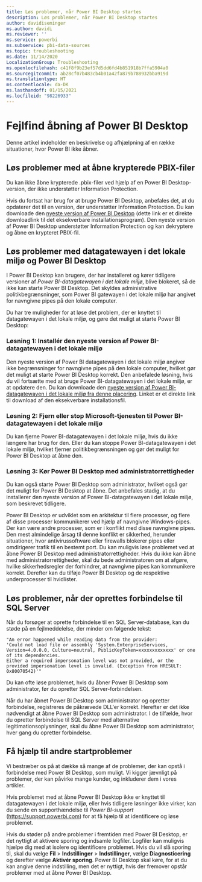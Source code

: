 ```yaml
---
title: Løs problemer, når Power BI Desktop startes
description: Løs problemer, når Power BI Desktop startes
author: davidiseminger
ms.author: davidi
ms.reviewer: ''
ms.service: powerbi
ms.subservice: pbi-data-sources
ms.topic: troubleshooting
ms.date: 11/14/2020
LocalizationGroup: Troubleshooting
ms.openlocfilehash: c41f8f9b23ef57d5dd6fd4b851918b7ffa5904a0
ms.sourcegitcommit: ab28cf07b483cb4b01a42fa879b788932bba919d
ms.translationtype: HT
ms.contentlocale: da-DK
ms.lasthandoff: 01/15/2021
ms.locfileid: "98226933"
---
```

# <a name="troubleshoot-opening-power-bi-desktop"></a>Fejlfind åbning af Power BI Desktop

Denne artikel indeholder en beskrivelse og afhjælpning af en række situationer, hvor Power BI ikke åbner. 

## <a name="resolve-issues-with-opening-encrypted-pbix-files"></a>Løs problemer med at åbne krypterede PBIX-filer

Du kan ikke åbne krypterede .pbix-filer ved hjælp af en Power BI Desktop-version, der ikke understøtter Information Protection.

Hvis du fortsat har brug for at bruge Power BI Desktop, anbefales det, at du opdaterer det til en version, der understøtter Information Protection. Du kan downloade den [nyeste version af Power BI Desktop](https://www.microsoft.com/download/confirmation.aspx?id=58494) (dette link er et direkte downloadlink til det eksekverbare installationsprogram). Den nyeste version af Power BI Desktop understøtter Information Protection og kan dekryptere og åbne en krypteret PBIX-fil.

###

## <a name="resolve-issues-with-the-on-premises-data-gateway-and-power-bi-desktop"></a>Løs problemer med datagatewayen i det lokale miljø og Power BI Desktop

I Power BI Desktop kan brugere, der har installeret og kører tidligere versioner af *Power BI-datagatewayen i det lokale miljø*, blive blokeret, så de ikke kan starte Power BI Desktop. Det skyldes administrative politikbegrænsninger, som Power BI gatewayen i det lokale miljø har angivet for navngivne pipes på den lokale computer.

Du har tre muligheder for at løse det problem, der er knyttet til datagatewayen i det lokale miljø, og gøre det muligt at starte Power BI Desktop:

### <a name="resolution-1-install-the-latest-version-of-power-bi-on-premises-data-gateway"></a>Løsning 1: Installér den nyeste version af Power BI-datagatewayen i det lokale miljø

Den nyeste version af Power BI datagatewayen i det lokale miljø angiver ikke begrænsninger for navngivne pipes på den lokale computer, hvilket gør det muligt at starte Power BI Desktop korrekt. Den anbefalede løsning, hvis du vil fortsætte med at bruge Power BI-datagatewayen i det lokale miljø, er at opdatere den. Du kan downloade den [nyeste version af Power BI-datagatewayen i det lokale miljø fra denne placering](https://go.microsoft.com/fwlink/?LinkId=698863). Linket er et direkte link til download af den eksekverbare installationsfil.

### <a name="resolution-2-uninstall-or-stop-the-power-bi-on-premises-data-gateway-microsoft-service"></a>Løsning 2: Fjern eller stop Microsoft-tjenesten til Power BI-datagatewayen i det lokale miljø

Du kan fjerne Power BI-datagatewayen i det lokale miljø, hvis du ikke længere har brug for den. Eller du kan stoppe Power BI-datagatewayen i det lokale miljø, hvilket fjerner politikbegrænsningen og gør det muligt for Power BI Desktop at åbne den.

### <a name="resolution-3-run-power-bi-desktop-with-administrator-privilege"></a>Løsning 3: Kør Power BI Desktop med administratorrettigheder

Du kan også starte Power BI Desktop som administrator, hvilket også gør det muligt for Power BI Desktop at åbne. Det anbefales stadig, at du installerer den nyeste version af Power BI-datagatewayen i det lokale miljø, som beskrevet tidligere.

Power BI Desktop er udviklet som en arkitektur til flere processer, og flere af disse processer kommunikerer ved hjælp af navngivne Windows-pipes. Der kan være andre processer, som er i konflikt med disse navngivne pipes. Den mest almindelige årsag til denne konflikt er sikkerhed, herunder situationer, hvor antivirussoftware eller firewalls blokerer pipes eller omdirigerer trafik til en bestemt port. Du kan muligvis løse problemet ved at åbne Power BI Desktop med administratorrettigheder. Hvis du ikke kan åbne med administratorrettigheder, skal du bede administratoren om at afgøre, hvilke sikkerhedsregler der forhindrer, at navngivne pipes kan kommunikere korrekt. Derefter kan du tilføje Power BI Desktop og de respektive underprocesser til hvidlister.

## <a name="resolve-issues-when-connecting-to-sql-server"></a>Løs problemer, når der oprettes forbindelse til SQL Server

Når du forsøger at oprette forbindelse til en SQL Server-database, kan du støde på en fejlmeddelelse, der minder om følgende tekst:

`"An error happened while reading data from the provider:`\
`'Could not load file or assembly 'System.EnterpriseServices, Version=4.0.0.0, Culture=neutral, PublicKeyToken=xxxxxxxxxxxxx' or one of its dependencies.`\
`Either a required impersonation level was not provided, or the provided impersonation level is invalid. (Exception from HRESULT: 0x80070542)'"`

Du kan ofte løse problemet, hvis du åbner Power BI Desktop som administrator, før du opretter SQL Server-forbindelsen.

Når du har åbnet Power BI Desktop som administrator og opretter forbindelse, registreres de påkrævede DLL'er korrekt. Herefter er det ikke nødvendigt at åbne Power BI Desktop som administrator. I de tilfælde, hvor du opretter forbindelse til SQL Server med alternative legitimationsoplysninger, skal du åbne Power BI Desktop som administrator, hver gang du opretter forbindelse.

## <a name="get-help-with-other-launch-issues"></a>Få hjælp til andre startproblemer

Vi bestræber os på at dække så mange af de problemer, der kan opstå i forbindelse med Power BI Desktop, som muligt. Vi kigger jævnligt på problemer, der kan påvirke mange kunder, og inkluderer dem i vores artikler.

Hvis problemet med at åbne Power BI Desktop ikke er knyttet til datagatewayen i det lokale miljø, eller hvis tidligere løsninger ikke virker, kan du sende en supporthændelse til *Power BI-support* (<https://support.powerbi.com>) for at få hjælp til at identificere og løse problemet.

Hvis du støder på andre problemer i fremtiden med Power BI Desktop, er det nyttigt at aktivere sporing og indsamle logfiler. Logfiler kan muligvis hjælpe dig med at isolere og identificere problemet. Hvis du vil slå sporing til, skal du vælge **Fil** > **Indstillinger** > **Indstillinger**, vælge **Diagnosticering** og derefter vælge **Aktivér sporing**. Power BI Desktop skal køre, for at du kan angive denne indstilling, men det er nyttigt, hvis der fremover opstår problemer med at åbne Power BI Desktop.
